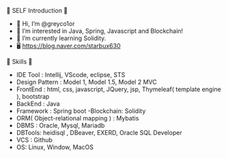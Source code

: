 🙂 SELF Introduction 🙂
- 👋 Hi, I’m @greyco1or
- 👀 I’m interested in Java, Spring, Javascript and Blockchain!
- 🌱 I’m currently learning Solidity.
- 🖥 https://blog.naver.com/starbux630


🙂 Skills 🙂
- IDE Tool : Intellij, VScode, eclipse, STS
- Design Pattern : Model 1, Model 1.5, Model 2 MVC
- FrontEnd : html, css, javascript, JQuery, jsp, Thymeleaf( template engine ), bootstrap
- BackEnd : Java
- Framework : Spring boot
-Blockchain: Solidity
- ORM( Object-relational mapping ) : Mybatis
- DBMS : Oracle, Mysql, Mariadb
- DBTools: heidisql , DBeaver, EXERD, Oracle SQL Developer
- VCS : Github
- OS: Linux, Window, MacOS


<!---
greyco1or/greyco1or is a ✨ special ✨ repository because its `README.md` (this file) appears on your GitHub profile.
You can click the Preview link to take a look at your changes.
--->
